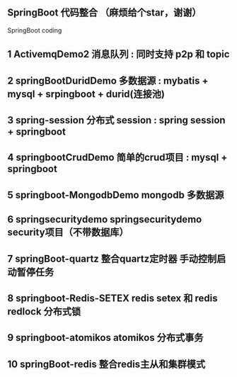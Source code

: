 ## SpringBoot 代码整合 （麻烦给个star，谢谢）

SpringBoot coding

 
## 1  ActivemqDemo2	                  消息队列  : 同时支持 p2p 和 topic 
## 2  springBootDuridDemo	            多数据源  : mybatis + mysql + srpingboot + durid(连接池)
## 3  spring-session                  分布式 session : spring session + springboot 
## 4  springbootCrudDemo              简单的crud项目  :  mysql + springboot 
## 5  springboot-MongodbDemo          mongodb 多数据源
## 6  springsecuritydemo              springsecuritydemo  security项目（不带数据库）
## 7  springBoot-quartz               整合quartz定时器 手动控制启动暂停任务
## 8  springboot-Redis-SETEX          redis setex 和 redis redlock 分布式锁
## 9  springboot-atomikos	            atomikos 分布式事务
## 10 springBoot-redis                整合redis主从和集群模式
